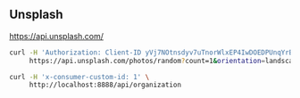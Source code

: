 

## Unsplash
https://api.unsplash.com/

```sh
curl -H 'Authorization: Client-ID yVj7NOtnsdyv7uTnorWlxEP4IwDOEDPUnqYrBI0W0Qg' \
     https://api.unsplash.com/photos/random?count=1&orientation=landscape&featured=true

curl -H 'x-consumer-custom-id: 1' \
     http://localhost:8888/api/organization
```
